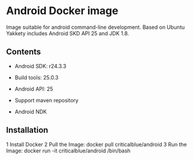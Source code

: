 # Android Docker image

Image suitable for android command-line development. Based on Ubuntu Yakkety includes Android SKD API 25 and JDK 1.8.

## Contents

* Android SDK: r24.3.3

* Build tools: 25.0.3

* Android API: 25

* Support maven repository

* Android NDK

## Installation

1 Install Docker
2 Pull the Image: docker pull criticalblue/android
3 Run the Image: docker run -it criticalblue/android /bin/bash

